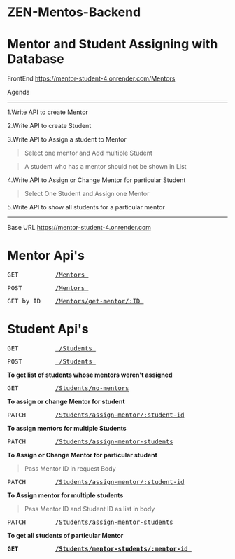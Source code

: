 # ZEN-Mentos-Backend

# Mentor and Student Assigning with Database

FrontEnd  https://mentor-student-4.onrender.com/Mentors

Agenda

----------------------------------------------------------------------------------------------

1.Write API to create Mentor

2.Write API to create Student

3.Write API to Assign a student to Mentor
   > Select one mentor and Add multiple Student
   
   > A student who has a mentor should not be shown in List

4.Write API to Assign or Change Mentor for particular Student
   > Select One Student and Assign one Mentor
   
5.Write API to show all students for a particular mentor

--------------------------------------------------------------------------------------------------

Base URL https://mentor-student-4.onrender.com

# Mentor Api's

<pre>GET          <a href="https://mentor-student-4.onrender.com/Mentors">/Mentors </a></pre>

<pre>POST         <a href="https://mentor-student-4.onrender.com/Mentors">/Mentors </a></pre>

<pre>GET by ID    <a href="https://mentor-student-4.onrender.com/Mentors/get-mentor/67b1c4bb93a9ec644097fd93">/Mentors/get-mentor/:ID </a></pre>

# Student Api's

<pre>GET          <a href="https://mentor-student-4.onrender.com/Students"> /Students </a></pre>

<pre>POST         <a href="https://mentor-student-4.onrender.com/Students"> /Students </a></pre>

<b>To get list of students whose mentors weren't assigned </b>

<pre>GET          <a href="https://mentor-student-4.onrender.com/Students/no-mentors">/Students/no-mentors</a></pre>

<b>To assign or change Mentor for student</b>

<pre>PATCH        <a href="https://mentor-student-4.onrender.com/Students/assign-mentor/60e5dc9da2d09d6d581b7058">/Students/assign-mentor/:student-id</a></pre>

<b> To assign mentors for multiple Students </b>

<pre>PATCH        <a href="https://mentor-student-4.onrender.com/Students/assign-mentor-students">/Students/assign-mentor-students</a></pre>

<b> To Assign or Change Mentor for particular student </b>
  > Pass Mentor ID in request Body

<pre>PATCH        <a href="https://mentor-student-4.onrender.com/Students/assign-mentor/60e5dc9da2d09d6d581b7058">/Students/assign-mentor/:student-id</a> </pre>

<b> To Assign mentor for multiple students </b>
  > Pass Mentor ID and Student ID as list in body
 
<pre>PATCH        <a href="https://mentor-student-4.onrender.com/Students/assign-mentor-students">/Students/assign-mentor-students</a> </pre>

<b> To get all students of particular Mentor

<pre>GET          <a href="https://mentor-student-4.onrender.com/Students/mentor-students/67b1c4bb93a9ec644097fd93">/Students/mentor-students/:mentor-id </a></pre>
 





